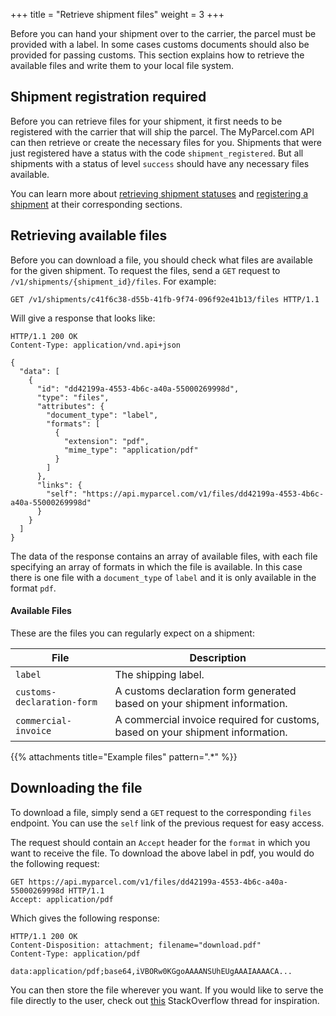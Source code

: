 +++
title = "Retrieve shipment files"
weight = 3
+++

Before you can hand your shipment over to the carrier, the parcel must be provided with a label. In some cases customs documents should also be provided for passing customs. This section explains how to retrieve the available files and write them to your local file system.

## Shipment registration required

Before you can retrieve files for your shipment, it first needs to be registered with the carrier that will ship the parcel. The MyParcel.com API can then retrieve or create the necessary files for you. Shipments that were just registered have a status with the code `shipment_registered`. But all shipments with a status of level `success` should have any necessary files available.

You can learn more about [retrieving shipment statuses](#todo) and [registering a shipment](#todo) at their corresponding sections.

## Retrieving available files

Before you can download a file, you should check what files are available for the given shipment. To request the files, send a `GET` request to `/v1/shipments/{shipment_id}/files`. For example:

```http
GET /v1/shipments/c41f6c38-d55b-41fb-9f74-096f92e41b13/files HTTP/1.1
```

Will give a response that looks like:

```http
HTTP/1.1 200 OK
Content-Type: application/vnd.api+json

{
  "data": [
    {
      "id": "dd42199a-4553-4b6c-a40a-55000269998d",
      "type": "files",
      "attributes": {
        "document_type": "label",
        "formats": [
          {
            "extension": "pdf",
            "mime_type": "application/pdf"
          }
        ]
      },
      "links": {
        "self": "https://api.myparcel.com/v1/files/dd42199a-4553-4b6c-a40a-55000269998d"
      }
    }
  ]
}
```

The data of the response contains an array of available files, with each file specifying an array of formats in which the file is available. 
In this case there is one file with a `document_type` of `label` and it is only available in the format `pdf`.

#### Available Files

These are the files you can regularly expect on a shipment:

| File                       | Description                                                                   |
|----------------------------|-------------------------------------------------------------------------------|
| `label`                    | The shipping label.                                                           |
| `customs-declaration-form` | A customs declaration form generated based on your shipment information.      |
| `commercial-invoice`       | A commercial invoice required for customs, based on your shipment information.|

{{% attachments title="Example files" pattern=".*" %}}

## Downloading the file

To download a file, simply send a `GET` request to the corresponding `files` endpoint. You can use the `self` link of the previous request for easy access.

The request should contain an `Accept` header for the `format` in which you want to receive the file. To download the above label in pdf, you would do the following request:

```http
GET https://api.myparcel.com/v1/files/dd42199a-4553-4b6c-a40a-55000269998d HTTP/1.1
Accept: application/pdf
```

Which gives the following response:

```http
HTTP/1.1 200 OK
Content-Disposition: attachment; filename="download.pdf"
Content-Type: application/pdf

data:application/pdf;base64,iVBORw0KGgoAAAANSUhEUgAAAIAAAACA...
```

You can then store the file wherever you want. If you would like to serve the file directly to the user, check out [this](https://stackoverflow.com/questions/3665115/create-a-file-in-memory-for-user-to-download-not-through-server) StackOverflow thread for inspiration.
